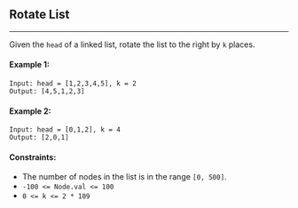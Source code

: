 ## Rotate List
---
Given the `head` of a linked list, rotate the list to the right by `k` places.

#### Example 1:
```
Input: head = [1,2,3,4,5], k = 2
Output: [4,5,1,2,3]
```

#### Example 2:
```
Input: head = [0,1,2], k = 4
Output: [2,0,1]
```

#### Constraints:

* The number of nodes in the list is in the range `[0, 500]`.
* `-100 <= Node.val <= 100`
* `0 <= k <= 2 * 109`